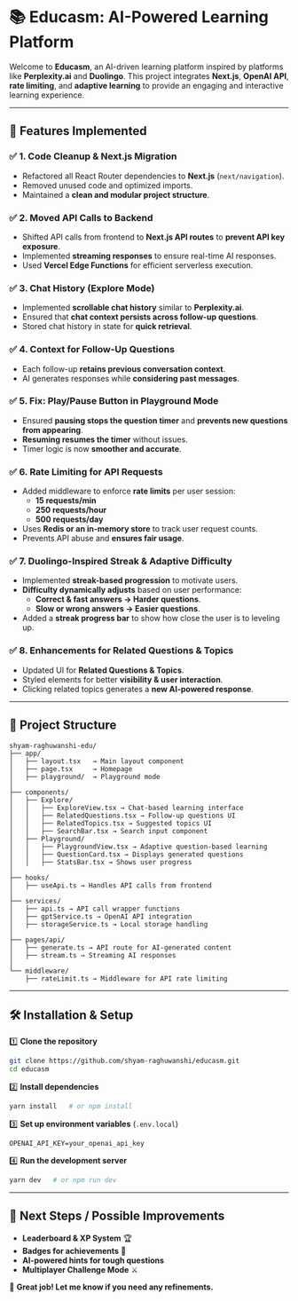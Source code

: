 # 📚 Educasm: AI-Powered Learning Platform

Welcome to **Educasm**, an AI-driven learning platform inspired by platforms like **Perplexity.ai** and **Duolingo**. This project integrates **Next.js**, **OpenAI API**, **rate limiting**, and **adaptive learning** to provide an engaging and interactive learning experience.

---

## 🚀 Features Implemented

### ✅ 1. **Code Cleanup & Next.js Migration**
- Refactored all React Router dependencies to **Next.js** (`next/navigation`).
- Removed unused code and optimized imports.
- Maintained a **clean and modular project structure**.

### ✅ 2. **Moved API Calls to Backend**
- Shifted API calls from frontend to **Next.js API routes** to **prevent API key exposure**.
- Implemented **streaming responses** to ensure real-time AI responses.
- Used **Vercel Edge Functions** for efficient serverless execution.

### ✅ 3. **Chat History (Explore Mode)**
- Implemented **scrollable chat history** similar to **Perplexity.ai**.
- Ensured that **chat context persists across follow-up questions**.
- Stored chat history in state for **quick retrieval**.

### ✅ 4. **Context for Follow-Up Questions**
- Each follow-up **retains previous conversation context**.
- AI generates responses while **considering past messages**.

### ✅ 5. **Fix: Play/Pause Button in Playground Mode**
- Ensured **pausing stops the question timer** and **prevents new questions from appearing**.
- **Resuming resumes the timer** without issues.
- Timer logic is now **smoother and accurate**.

### ✅ 6. **Rate Limiting for API Requests**
- Added middleware to enforce **rate limits** per user session:
  - **15 requests/min**
  - **250 requests/hour**
  - **500 requests/day**
- Uses **Redis or an in-memory store** to track user request counts.
- Prevents API abuse and **ensures fair usage**.

### ✅ 7. **Duolingo-Inspired Streak & Adaptive Difficulty**
- Implemented **streak-based progression** to motivate users.
- **Difficulty dynamically adjusts** based on user performance:
  - **Correct & fast answers → Harder questions**.
  - **Slow or wrong answers → Easier questions**.
- Added a **streak progress bar** to show how close the user is to leveling up.

### ✅ 8. **Enhancements for Related Questions & Topics**
- Updated UI for **Related Questions & Topics**.
- Styled elements for better **visibility & user interaction**.
- Clicking related topics generates a **new AI-powered response**.

---

## 📂 Project Structure
```
shyam-raghuwanshi-edu/
├── app/
│   ├── layout.tsx   → Main layout component
│   ├── page.tsx     → Homepage
│   ├── playground/  → Playground mode
│
├── components/
│   ├── Explore/
│   │   ├── ExploreView.tsx → Chat-based learning interface
│   │   ├── RelatedQuestions.tsx → Follow-up questions UI
│   │   ├── RelatedTopics.tsx → Suggested topics UI
│   │   ├── SearchBar.tsx → Search input component
│   ├── Playground/
│   │   ├── PlaygroundView.tsx → Adaptive question-based learning
│   │   ├── QuestionCard.tsx → Displays generated questions
│   │   ├── StatsBar.tsx → Shows user progress
│
├── hooks/
│   ├── useApi.ts → Handles API calls from frontend
│
├── services/
│   ├── api.ts → API call wrapper functions
│   ├── gptService.ts → OpenAI API integration
│   ├── storageService.ts → Local storage handling
│
├── pages/api/
│   ├── generate.ts → API route for AI-generated content
│   ├── stream.ts → Streaming AI responses
│
└── middleware/
    ├── rateLimit.ts → Middleware for API rate limiting
```

---

## 🛠️ Installation & Setup

1️⃣ **Clone the repository**
```bash
git clone https://github.com/shyam-raghuwanshi/educasm.git
cd educasm
```

2️⃣ **Install dependencies**
```bash
yarn install   # or npm install
```

3️⃣ **Set up environment variables** (`.env.local`)
```env
OPENAI_API_KEY=your_openai_api_key
```

4️⃣ **Run the development server**
```bash
yarn dev   # or npm run dev
```

---

## 🎯 Next Steps / Possible Improvements
- **Leaderboard & XP System** 🏆
- **Badges for achievements** 🏅
- **AI-powered hints for tough questions**
- **Multiplayer Challenge Mode** ⚔️

🚀 **Great job! Let me know if you need any refinements.**
